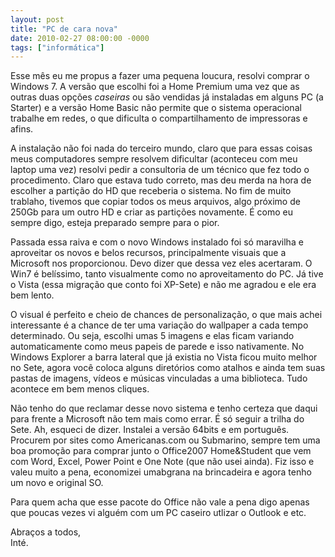 ```yaml
---
layout: post
title: "PC de cara nova"
date: 2010-02-27 08:00:00 -0000
tags: ["informática"]
---
```

Esse mês eu me propus a fazer uma pequena loucura, resolvi comprar o Windows 7.
A versão que escolhi foi a Home Premium uma vez que as outras duas opções *caseiras* ou são vendidas já instaladas em alguns PC (a Starter) e a versão Home Basic não permite que o sistema operacional trabalhe em redes, o que dificulta o compartilhamento de impressoras e afins.

A instalação não foi nada do terceiro mundo, claro que para essas coisas meus computadores sempre resolvem dificultar (aconteceu com meu laptop uma vez) resolvi pedir a consultoria de um técnico que fez todo o procedimento. Claro que estava tudo correto, mas deu merda na hora de escolher a partição do HD que receberia o sistema. No fim de muito trablaho, tivemos que copiar todos os meus arquivos, algo próximo de 250Gb para um outro HD e criar as partições novamente. É como eu sempre digo, esteja preparado sempre para o pior.

Passada essa raiva e com o novo Windows instalado foi só maravilha e aproveitar os novos e belos recursos, principalmente visuais que a Microsoft nos proporcionou. Devo dizer que dessa vez eles acertaram. O Win7 é belíssimo, tanto visualmente como no aproveitamento do PC. Já tive o Vista (essa migração que conto foi XP-Sete) e não me agradou e ele era bem lento.

O visual é perfeito e cheio de chances de personalização, o que mais achei interessante é a chance de ter uma variação do wallpaper a cada tempo determinado. Ou seja, escolhi umas 5 imagens e elas ficam variando automaticamente como meus papeis de parede e isso nativamente. No Windows Explorer a barra lateral que já existia no Vista ficou muito melhor no Sete, agora você coloca alguns diretórios como atalhos e ainda tem suas pastas de imagens, vídeos e músicas vinculadas a uma biblioteca. Tudo acontece em bem menos cliques.

Não tenho do que reclamar desse novo sistema e tenho certeza que daqui para frente a Microsoft não tem mais como errar. É só seguir a trilha do Sete.
Ah, esqueci de dizer. Instalei a versão 64bits e em português. Procurem por sites como Americanas.com ou Submarino, sempre tem uma boa promoção para comprar junto o Office2007 Home&Student que vem com Word, Excel, Power Point e One Note (que não usei ainda). Fiz isso e valeu muito a pena, economizei umabgrana na brincadeira e agora tenho um novo e original SO.

Para quem acha que esse pacote do Office não vale a pena digo apenas que poucas vezes vi alguém com um PC caseiro utlizar o Outlook e etc.

Abraços a todos,  
Inté.